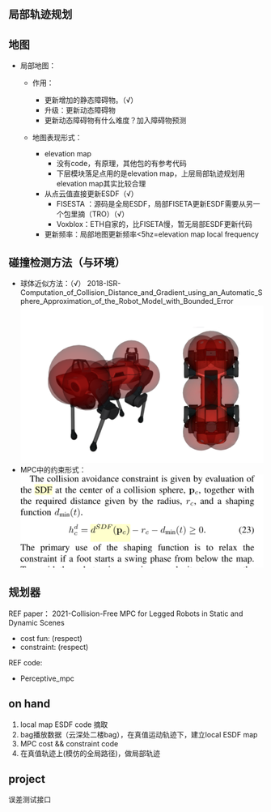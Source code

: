 ## 局部轨迹规划

## 地图

* 局部地图：
  * 作用：

    * 更新增加的静态障碍物。（√）
    * 升级：更新动态障碍物
    * 更新动态障碍物有什么难度？加入障碍物预测
  * 地图表现形式：

    * elevation map
      * 没有code，有原理，其他包的有参考代码
      * 下层模块落足点用的是elevation map，上层局部轨迹规划用elevation map其实比较合理
    * 从点云值直接更新ESDF（√）
      * FISESTA ：源码是全局ESDF，局部FISETA更新ESDF需要从另一个包里摘（TRO）（√）
      * Voxblox：ETH自家的，比FISETA慢，暂无局部ESDF更新代码
    * 更新频率：局部地图更新频率<5hz=elevation map local frequency

## 碰撞检测方法（与环境）

* 球体近似方法：（√）
  2018-ISR-Computation_of_Collision_Distance_and_Gradient_using_an_Automatic_Sphere_Approximation_of_the_Robot_Model_with_Bounded_Error
  ![1671611530245](image/local/1671611530245.png)
* MPC中的约束形式：![1670517883236](image/SDF/1670517883236.png)

## 规划器

REF paper：
2021-Collision-Free MPC for Legged Robots in Static and Dynamic Scenes

* cost fun: (respect)
* constraint: (respect)

REF code:

* Perceptive_mpc

## on hand

1. local map ESDF code 摘取
2. bag播放数据（云深处二楼bag），在真值运动轨迹下，建立local ESDF map
3. MPC cost && constraint code
4. 在真值轨迹上(模仿的全局路径)，做局部轨迹

## project

误差测试接口
